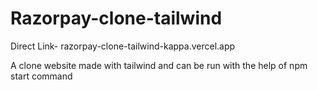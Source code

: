 # Razorpay-clone-tailwind
Direct Link- razorpay-clone-tailwind-kappa.vercel.app

A clone website made with tailwind and can be run with the help of npm start command
